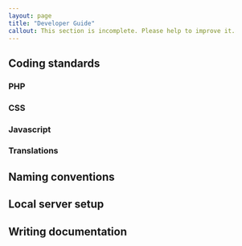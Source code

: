 ```yaml
---
layout: page
title: "Developer Guide"
callout: This section is incomplete. Please help to improve it.
---
```


## Coding standards

### PHP

### CSS

### Javascript

### Translations

## Naming conventions

## Local server setup

## Writing documentation



